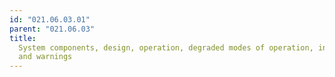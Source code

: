 ```yaml
---
id: "021.06.03.01"
parent: "021.06.03"
title:
  System components, design, operation, degraded modes of operation, indications
  and warnings
---
```

